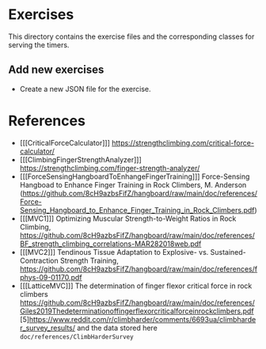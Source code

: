 # Exercises
This directory contains the exercise files and the corresponding classes for serving the timers.

## Add new exercises
+ Create a new JSON file for the exercise.


# References
* [[[CriticalForceCalculator]]] https://strengthclimbing.com/critical-force-calculator/
* [[[ClimbingFingerStrengthAnalyzer]]] https://strengthclimbing.com/finger-strength-analyzer/
* [[[ForceSensingHangboardToEnhangeFingerTraining]]] Force-Sensing Hangboad to Enhance Finger Training in Rock Climbers, M. Anderson (https://github.com/8cH9azbsFifZ/hangboard/raw/main/doc/references/Force-Sensing_Hangboard_to_Enhance_Finger_Training_in_Rock_Climbers.pdf)
* [[[MVC1]]] Optimizing Muscular Strength-to-Weight Ratios in Rock Climbing, https://github.com/8cH9azbsFifZ/hangboard/raw/main/doc/references/BF_strength_climbing_correlations-MAR282018web.pdf
* [[[MVC2]]] Tendinous Tissue Adaptation to Explosive- vs. Sustained-Contraction Strength Training, https://github.com/8cH9azbsFifZ/hangboard/raw/main/doc/references/fphys-09-01170.pdf
* [[[LatticeMVC]]] The determination of finger flexor critical force in rock climbers https://github.com/8cH9azbsFifZ/hangboard/raw/main/doc/references/Giles2019Thedeterminationoffingerflexorcriticalforceinrockclimbers.pdf
<a id="ClimbHarderSurvey">[5]</a>https://www.reddit.com/r/climbharder/comments/6693ua/climbharder_survey_results/ and the data stored here `doc/references/ClimbHarderSurvey`
